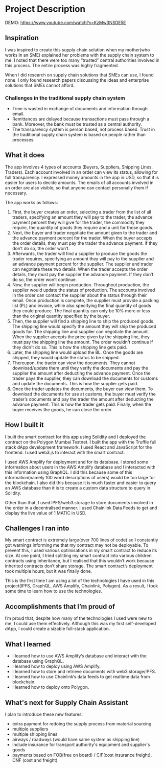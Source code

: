 # Project Description
DEMO: https://www.youtube.com/watch?v=KzMw3NSDE5E

## **Inspiration**

I was inspired to create this supply chain solution when my mother(who works in an SME) explained her problems with the supply chain system to me. I noted that there were too many “trusted” central authorities involved in this process. The entire process was highly fragmented.

When I did research on supply chain solutions that SMEs can use, I found none. I only found research papers discussing the ideas and enterprise solutions that SMEs cannot afford.


### **Challenges in the traditional supply chain system**

* Time is wasted in exchange of documents and information through email.
* Remittances are delayed because transactions must pass through a bank. Moreover, the bank must be trusted as a central authority.
* The transparency system is person based, not process based. Trust in the traditional supply chain system is based on people rather than processes.


## **What it does**

The app involves 4 types of accounts (Buyers, Suppliers, Shipping Lines, Traders). Each account involved in an order can view its status, allowing for full transparency. I expressed money amounts in the app in USD, so that it is easier for users to decide amounts. The emails of all accounts involved in an order are also visible, so that anyone can contact personally them if necessary.

The app works as follows:



1. First, the buyer creates an order, selecting a trader from the list of all traders, specifying an amount they will pay to the trader, the advance payment percent they will give for the trader, the commodity they require, the quantity of goods they require and a unit for those goods.
2. Next, the buyer and trader negotiate the amount given to the trader and the advance payment percent for the trader. When the buyer accepts the order details, they must pay the trader the advance payment. If they don’t do so, the order won’t.
3. Afterwards, the trader will find a supplier to produce the goods the trader requires, specifying an amount they will pay to the supplier and an advance payment percent for the supplier. The supplier and trader can negotiate these two details. When the trader accepts the order details, they must pay the supplier the advance payment. If they don’t do so, the order won’t continue.
4. Now, the supplier will begin production. Throughout production, the supplier would update the status of production. The accounts involved in the order can contact the supplier about the status through their email. Once production is complete, the supplier must provide a packing list (PL) and invoice, while also specifying the final quantity of goods they could produce. The final quantity can only be 10% more or less than the original quantity specified by the buyer.
5. Then, the supplier will find a shipping line to ship the produced goods. The shipping line would specify the amount they will ship the produced goods for. The shipping line and supplier can negotiate the amount. When the supplier accepts the price given by the shipping line, they must pay the shipping line the amount. The order wouldn't continue if they didn't do so. This is how the shipping line gets paid.
6. Later, the shipping line would upload the BL. Once the goods are shipped, they would update the status to be shipped.
7. Thereupon, the trader can view the documents. They cannot download/update them until they verify the documents and pay the supplier the amount after deducting the advance payment. Once the trader pays the supplier, they can download the documents for customs and update the documents. This is how the supplier gets paid.
8. Once the trader updates the documents, the buyer can view them. To download the documents for use at customs, the buyer must verify the trader’s documents and pay the trader the amount after deducting the advance payment. This is how the trader gets paid. Finally, when the buyer receives the goods, he can close the order.


## **How I built it**

I built the smart contract for this app using Solidity and I deployed the contract on the Polygon Mumbai Testnet. I built the app with the Truffle full stack dApp development framework. I used React and JavaScript for the frontend. I used web3.js to interact with the smart contract. 

I used AWS Amplify for deployment and for its database. I stored some information about users in the AWS Amplify database and I interacted with this information using GraphQL. I did this because some of this information(namely 100 word descriptions of users) would be too large for the blockchain. I also did this because it is much faster and easier to query an AWS database than it is to create a custom data structure to query in Solidity.

Other than that, I used IPFS/web3.storage to store documents involved in the order in a decentralised manner. I used Chainlink Data Feeds to get and display the live value of 1 MATIC in USD.


## **Challenges I ran into**

My smart contract is extremely large(over 700 lines of code) so I constantly got warnings informing me that my contract may not be deployable. To prevent this, I used various optimisations in my smart contract to reduce its size. At one point, I tried splitting my smart contract into various children contracts using inheritance, but I realised that this wouldn’t work because inherited contracts don’t share storage. The smart contract’s deployment took multiple hours, but it was finally done.

This is the first time I am using a lot of the technologies I have used in this project(IPFS, GraphQL, AWS Amplify, Chainlink, Polygon). As a result, I took some time to learn how to use the technologies. 


## **Accomplishments that I’m proud of**

I’m proud that, despite how many of the technologies I used were new to me, I could use them effectively. Although this was my first self-developed dApp, I could create a sizable full-stack application.


## **What I learned**



* I learned how to use AWS Amplify’s database and interact with the database using GraphQL.
* I learned how to deploy using AWS Amplify.
* I learned how to store and retrieve documents with web3.storage/IPFS.
* I learned how to use Chainlink’s data feeds to get realtime data from blockchain. 
* I learned how to deploy onto Polygon.


## **What's next for Supply Chain Assistant**

I plan to introduce these new features:
- extra payment for redoing the supply process from material sourcing
- multiple suppliers
- multiple shipping lines
- airways / roadways (would have same system as shipping line)
- include insurance for transport authority's equipment and supplier's goods
- payments based on FOB(free on board) / CIF(cost insurance freight), CNF (cost and freight)
